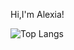Hi,I'm Alexia!

![Top Langs](https://github-readme-stats.vercel.app/api/top-langs/?username=your_username&layout=compact)
